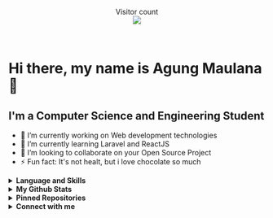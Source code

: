 <div>
  
  <!-- **kurt69-dev** is a ✨ _special_ ✨ repository because its `README.md` (this file) appears on your GitHub profile. -->
  
  <p align="center"> 
    Visitor count<br />
    <img src="https://profile-counter.glitch.me/kurt69-dev/count.svg" />
  </p>
  
  <br />
  
  <h1> Hi there, my name is Agung Maulana 👋 </h1>
  
  <h2> I'm a Computer Science and Engineering Student </h2>
  
  - 🔭 I’m currently working on Web development technologies
  - 🌱 I’m currently learning Laravel and ReactJS
  - 👯 I’m looking to collaborate on your Open Source Project
  - ⚡ Fun fact: It's not healt, but i love chocolate so much
  <details>
    <summary><b>Language and Skills</b></summary>
    <p align="center">
      <a href="https://www.linux.org/" target="_blank"><img src="https://devicons.github.io/devicon/devicon.git/icons/linux/linux-original.svg" alt="linux" width="40" height="40" /></a>
      <a href="https://www.gnu.org/software/bash/" target="_blank"><img src="https://www.vectorlogo.zone/logos/gnu_bash/gnu_bash-icon.svg" alt="bash" width="40" height="40" /></a>
      <a href="https://www.w3.org/html/" target="_blank"><img src="https://raw.githubusercontent.com/kurt69-dev/kurt69-dev/4d395b4c821a71cfeb7394889d9154ca1a78a20b/images/html.svg" alt="html5" width="40" height="40" /></a>
      <a href="https://www.w3.org/css/" target="_blank"><img src="https://raw.githubusercontent.com/kurt69-dev/kurt69-dev/4d395b4c821a71cfeb7394889d9154ca1a78a20b/images/css.svg" alt="css" width="40" height="40" /></a>
      <a href="https://www.w3.org/javascript/" target="_blank"><img src="https://raw.githubusercontent.com/kurt69-dev/kurt69-dev/main/images/js.svg" alt="js" width="40" height="40" /></a>
      <a href="https://www.php.net" target="_blank"><img src="https://raw.githubusercontent.com/kurt69-dev/kurt69-dev/4d395b4c821a71cfeb7394889d9154ca1a78a20b/images/php.svg" alt="php" width="40" height="40" /></a>
      <a href="https://www.python.org" target="_blank"><img src="https://devicons.github.io/devicon/devicon.git/icons/python/python-original.svg" alt="python" width="40" height="40" /></a>
      <a href="https://laravel.com/" target="_blank"><img src="https://devicons.github.io/devicon/devicon.git/icons/laravel/laravel-plain-wordmark.svg" alt="laravel" width="40" height="40" /></a>
      <a href="https://www.vuejs.org/" target="_blank"><img src="https://www.vectorlogo.zone/logos/vuejs/vuejs-icon.svg" alt="vuejs" width="40" height="40" /></a>
      <a href="https://reactjs.org/" target="_blank"><img src="https://www.vectorlogo.zone/logos/reactjs/reactjs-icon.svg" alt="reactjs" width="40" height="40" /></a>
      <a href="https://git-scm.com/" target="_blank"><img src="https://www.vectorlogo.zone/logos/git-scm/git-scm-icon.svg" alt="git" width="40" height="40" /></a>
      <a href="https://mysql.com" target="_blank"><img src="https://www.vectorlogo.zone/logos/mysql/mysql-icon.svg" alt="mysql" width="40" height="40" /></a>
    </p>
  </details>
  <details>
    <summary><b>My Github Stats</b></summary>
    <img alt="kurt69-dev's github stats" src="https://github-readme-stats.vercel.app/api?username=kurt69-dev&count_private=true&hide=issues&show_icons=true&hide_border=true&include_all_commits=true&line_height=24" />
    <img align="right" alt="GIF" height="170px" src="https://media.giphy.com/media/dxn6fRlTIShoeBr69N/giphy.gif" />
    <img alt="Top Langs" src="https://github-readme-stats.vercel.app/api/top-langs/?username=kurt69-dev&layout=compact&hide_border=true" />
  </details>
  <details>
    <summary><b>Pinned Repositories</b></summary>
    <p align="center">
      <img alt="Pinned Repository" src="https://github-readme-stats.vercel.app/api/pin/?username=kurt69-dev&repo=gist-notes&hide_border=true" />
    </p>
  </details>
  <details>
    <summary><b>Connect with me</b></summary>
    <p align="center">
      <i>Let's connect and chat! We are about to Change the World.</i><br /><br />
      <a href="#" target="blank"><img align="center" src="https://cdn.jsdelivr.net/npm/simple-icons@3.0.1/icons/twitter.svg" alt="#" height="30" width="40" /></a>
      <a href="#" target="blank"><img align="center" src="https://cdn.jsdelivr.net/npm/simple-icons@3.0.1/icons/linkedin.svg" alt="#" height="30" width="40" /></a>
      <a href="https://fb.com/" target="blank"><img align="center" src="https://cdn.jsdelivr.net/npm/simple-icons@3.0.1/icons/facebook.svg" alt="#" height="30" width="40" /></a>
      <a href="https://instagram.com/" target="blank"><img align="center" src="https://cdn.jsdelivr.net/npm/simple-icons@3.0.1/icons/instagram.svg" alt="__agungid" height="30" width="40" /></a>
      <a href="https://codepen.io/kurt69" target="blank"><img align="center" src="https://cdn.jsdelivr.net/npm/simple-icons@3.0.1/icons/codepen.svg" alt="kurt1337" height="30" width="40" /></a>
    </p>
  </details>
</div>
